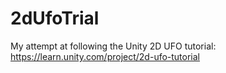 # 2dUfoTrial
My attempt at following the Unity 2D UFO tutorial: https://learn.unity.com/project/2d-ufo-tutorial

